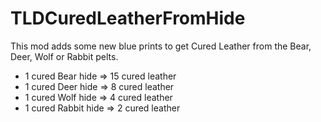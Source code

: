 # TLDCuredLeatherFromHide

This mod adds some new blue prints to get Cured Leather from the Bear, Deer, Wolf or Rabbit pelts.
- 1 cured Bear hide   => 15 cured leather
- 1 cured Deer hide   =>  8 cured leather
- 1 cured Wolf hide   =>  4 cured leather
- 1 cured Rabbit hide =>  2 cured leather

